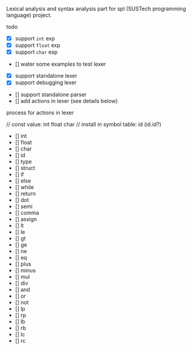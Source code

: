 Lexical analysis and syntax analysis part for spl (SUSTech programming language) project.

todo

- [x] support `int` exp
- [x] support `float` exp
- [x] support `char` exp
- [] water some examples to test lexer
- [x] support standalone lexer
- [x] support debugging lexer
- [] support standalone parser
- [] add actions in lexer (see details below)

process for actions in lexer

// const value: int float char
// install in symbol table: id (id.id?)

- [] int
- [] float
- [] char
- [] id
- [] type
- [] struct
- [] if
- [] else
- [] while
- [] return
- [] dot
- [] semi
- [] comma
- [] assign
- [] lt
- [] le
- [] gt
- [] ge
- [] ne
- [] eq
- [] plus
- [] minus
- [] mul
- [] div
- [] and
- [] or
- [] not
- [] lp
- [] rp
- [] lb
- [] rb
- [] lc
- [] rc

